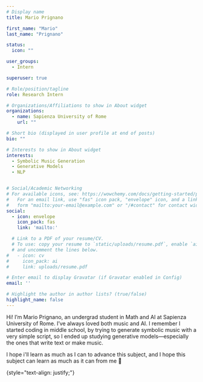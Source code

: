 ```yaml
---
# Display name
title: Mario Prignano

first_name: "Mario"
last_name: "Prignano"

status:
  icon: ""

user_groups:
  - Intern

superuser: true

# Role/position/tagline
role: Research Intern

# Organizations/Affiliations to show in About widget
organizations:
  - name: Sapienza University of Rome
    url: ""

# Short bio (displayed in user profile at end of posts)
bio: ""

# Interests to show in About widget
interests:
  - Symbolic Music Generation 
  - Generative Models
  - NLP


# Social/Academic Networking
# For available icons, see: https://wowchemy.com/docs/getting-started/page-builder/#icons
#   For an email link, use "fas" icon pack, "envelope" icon, and a link in the
#   form "mailto:your-email@example.com" or "/#contact" for contact widget.
social:
  - icon: envelope
    icon_pack: fas
    link: 'mailto:'

  # Link to a PDF of your resume/CV.
  # To use: copy your resume to `static/uploads/resume.pdf`, enable `ai` icons in `params.yaml`,
  # and uncomment the lines below.
#   - icon: cv
#     icon_pack: ai
#     link: uploads/resume.pdf

# Enter email to display Gravatar (if Gravatar enabled in Config)
email: ''

# Highlight the author in author lists? (true/false)
highlight_name: false
---
```


Hi! I’m Mario Prignano, an undergrad student in Math and AI at Sapienza University of Rome. I’ve always loved both music and AI. I remember I started coding in middle school, by trying to generate symbolic music with a very simple script, so I ended up studying generative models—especially the ones that write text or make music.

I hope i'll learn as much as I can to advance this subject, and I hope this subject can learn as much as it can from me 🙂

{style="text-align: justify;"}
